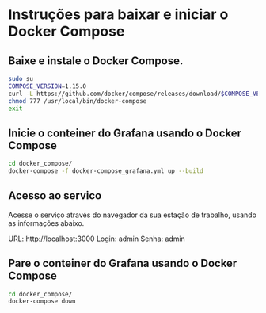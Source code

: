 # Instruções para baixar e iniciar o Docker Compose

## Baixe e instale o Docker Compose.

```sh
sudo su
COMPOSE_VERSION=1.15.0
curl -L https://github.com/docker/compose/releases/download/$COMPOSE_VERSION/docker-compose-`uname -s`-`uname -m` > /usr/local/bin/docker-compose
chmod 777 /usr/local/bin/docker-compose
exit
```

## Inicie o conteiner do Grafana usando o Docker Compose

```sh
cd docker_compose/
docker-compose -f docker-compose_grafana.yml up --build
```

## Acesso ao servico

Acesse o serviço através do navegador da sua estação de trabalho, usando as informações abaixo.

URL: http://localhost:3000
Login: admin
Senha: admin

## Pare o conteiner do Grafana usando o Docker Compose

```sh
cd docker_compose/
docker-compose down
```

